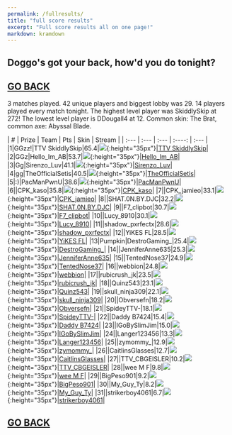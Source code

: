```yaml
---
permalink: /fullresults/
title: "full score results"
excerpt: "Full score results all on one page!"
markdown: kramdown
---
```

<meta http-equiv="refresh" content="30">

## Doggo's got your back, how'd you do tonight?
## [GO BACK](https://www.kaso.gg)

3 matches played. 42 unique players and biggest lobby was 29. 14 players played every match tonight. The highest level player was SkiddlySkip at 272! The lowest level player is DDougall4 at 12. Common skin: The Brat, common axe: Abyssal Blade.

| # | Prize | Team | Pts | Skin | Stream |
| :--- | :--- | :--- | :----: | :--- |
|1|GGzz!|TTV SkiddlySkip|65.4|![](https://media.fortniteapi.io/images/a0cf0eb956aa5483a9ae4394d1157ff3/transparent.png){:height="35px"}|[TTV SkiddlySkip](https://www.twitchtv.cpk_kaso)|
|2|GGz|Hello_Im_AB|53.7|![](https://media.fortniteapi.io/images/bb74dc772b36b4ae98273a334775b6f5/transparent.png){:height="35px"}|[Hello_Im_AB](https://www.twitchtv.cpk_kaso)|
|3|Gg|Sirenzo_Luv|41.1|![](https://media.fortniteapi.io/images/a9aef5458ece26f3e5ff0f1ebee276e9/transparent.png){:height="35px"}|[Sirenzo_Luv](https://www.twitchtv.cpk_kaso)|
|4|gg|TheOfficialSetis|40.5|![](https://media.fortniteapi.io/images/c765c24d97490acabfe948bbac2318bf/transparent.png){:height="35px"}|[TheOfficialSetis](https://www.twitchtv.cpk_kaso)|
|5|:)|PacManPwnU|38.6|![](https://media.fortniteapi.io/images/6ee43a20a84f5fffebfe008e176575a1/transparent.png){:height="35px"}|[PacManPwnU](https://www.twitchtv.cpk_kaso)|
|6||CPK_kaso|35.8|![](https://media.fortniteapi.io/images/f320a80614e848de2b2f97edb63786dd/transparent.png){:height="35px"}|[CPK_kaso](https://www.twitchtv.cpk_kaso)|
|7||CPK_jamieo|33.1|![](https://media.fortniteapi.io/images/413713e-126d9c6-95f47d8-54b647d/transparent.png){:height="35px"}|[CPK_jamieo](https://www.twitchtv.cpk_kaso)|
|8||SHAT.0N.BY.DJC|32.2|![](https://media.fortniteapi.io/images/36e2f0162b9585f3e1bf300b37990613/transparent.png){:height="35px"}|[SHAT.0N.BY.DJC](https://www.twitchtv.cpk_kaso)|
|9||F7_clipbot|30.7|![](https://media.fortniteapi.io/images/5d6b82ff761b71350a84f2ed1fe9275f/transparent.png){:height="35px"}|[F7_clipbot](https://www.twitchtv.cpk_kaso)|
|10||Lucy_8910|30.1|![](https://media.fortniteapi.io/images/e996335924ae169ae6a281cb515600c4/transparent.png){:height="35px"}|[Lucy_8910](https://www.twitchtv.cpk_kaso)|
|11||shadow_pxrfectx|28.6|![](https://media.fortniteapi.io/images/4f9e56811743e3fca36542b1f76268cc/transparent.png){:height="35px"}|[shadow_pxrfectx](https://www.twitchtv.cpk_kaso)|
|12||YiKES FL|28.5|![](https://media.fortniteapi.io/images/8a7d59675dd875bb4c618395bdebd7e1/transparent.png){:height="35px"}|[YiKES FL](https://www.twitchtv.cpk_kaso)|
|13|Pumpkin|DestroGaming_|25.4|![](https://media.fortniteapi.io/images/ddb5dcf96f6154a21e90c80d0661d7a4/transparent.png){:height="35px"}|[DestroGaming_](https://www.twitchtv.cpk_kaso)|
|14||JenniferAnne635|25.3|![](https://media.fortniteapi.io/images/c0b107b18754af4906abf2ca3a3c6661/transparent.png){:height="35px"}|[JenniferAnne635](https://www.twitchtv.cpk_kaso)|
|15||TentedNose37|24.9|![](https://media.fortniteapi.io/images/c56528f2fecd2ae1594af7a637e6e43c/transparent.png){:height="35px"}|[TentedNose37](https://www.twitchtv.cpk_kaso)|
|16||webbion|24.8|![](https://media.fortniteapi.io/images/3342d8f2545e8a2fccfa64b389169d92/transparent.png){:height="35px"}|[webbion](https://www.twitchtv.cpk_kaso)|
|17||rubicrush_jk|23.5|![](https://media.fortniteapi.io/images/072402071dcaac29ee547d1c40ac24b5/transparent.png){:height="35px"}|[rubicrush_jk](https://www.twitchtv.cpk_kaso)|
|18||Quinz543|23.1|![](https://media.fortniteapi.io/images/eed1dc1709f78c998adf0df066086eed/transparent.png){:height="35px"}|[Quinz543](https://www.twitchtv.cpk_kaso)|
|19||skull_ninja309|22.1|![](https://media.fortniteapi.io/images/50880d15eb86d414d6752e5c1664c4a3/transparent.png){:height="35px"}|[skull_ninja309](https://www.twitchtv.cpk_kaso)|
|20||Obversefn|18.2|![](https://media.fortniteapi.io/images/6ee43a20a84f5fffebfe008e176575a1/transparent.png){:height="35px"}|[Obversefn](https://www.twitchtv.cpk_kaso)|
|21||SpideyTTV-|18.1|![](https://media.fortniteapi.io/images/d6400d2b9f845912f10d954d324e373c/transparent.png){:height="35px"}|[SpideyTTV-](https://www.twitchtv.cpk_kaso)|
|22||Daddy B7424|15.4|![](https://media.fortniteapi.io/images/619f4a48e58a3468637f3954629430d0/transparent.png){:height="35px"}|[Daddy B7424](https://www.twitchtv.cpk_kaso)|
|23||IGoBySlimJim|15.0|![](https://media.fortniteapi.io/images/563d1ba1d0a8f2b9cf438c3c06c985d4/transparent.png){:height="35px"}|[IGoBySlimJim](https://www.twitchtv.cpk_kaso)|
|24||Langer123456|13.3|![](https://media.fortniteapi.io/images/10e7dcef7553fb871f3711d778eb1c53/transparent.png){:height="35px"}|[Langer123456](https://www.twitchtv.cpk_kaso)|
|25||zymommy_|12.9|![](https://media.fortniteapi.io/images/eed1dc1709f78c998adf0df066086eed/transparent.png){:height="35px"}|[zymommy_](https://www.twitchtv.cpk_kaso)|
|26||CaitlinsGlasses|12.7|![](https://media.fortniteapi.io/images/f62eac592baed20007df92c81ac4b1f1/transparent.png){:height="35px"}|[CaitlinsGlasses](https://www.twitchtv.cpk_kaso)|
|27||TTV_CBGEISLER|10.2|![](https://media.fortniteapi.io/images/50880d15eb86d414d6752e5c1664c4a3/transparent.png){:height="35px"}|[TTV_CBGEISLER](https://www.twitchtv.cpk_kaso)|
|28||wee M F|9.8|![](https://media.fortniteapi.io/images/7bf522a34af664a172ce581441985e75/transparent.png){:height="35px"}|[wee M F](https://www.twitchtv.cpk_kaso)|
|29||BigPeso901|9.2|![](https://media.fortniteapi.io/images/2da5bc4dc429b7784e950aa177ba9dd5/transparent.png){:height="35px"}|[BigPeso901](https://www.twitchtv.cpk_kaso)|
|30||My_Guy_Ty|8.2|![](https://media.fortniteapi.io/images/142913526bf1b32ba9433bf5de83e010/transparent.png){:height="35px"}|[My_Guy_Ty](https://www.twitchtv.cpk_kaso)|
|31||strikerboy4061|6.7|![](https://media.fortniteapi.io/images/c517e835900841545691004261a60eee/transparent.png){:height="35px"}|[strikerboy4061](https://www.twitchtv.cpk_kaso)|

## [GO BACK](https://www.kaso.gg)
